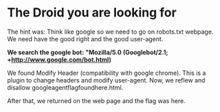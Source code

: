 # The Droid you are looking for

The hint was: Think like google so we need to go on robots.txt webpage.
We need have the good right and the good user-agent.

**We search the google bot:
"Mozilla/5.0 (Googlebot/2.1; +http://www.google.com/bot.html)**

We found Modify Header (compatibility with google chrome). This is a plugin to change headers and modify user-agent.
Now, we reflew and disallow
googleagentflagfoundhere.html.

After that, we returned on the web page and the flag was here.
